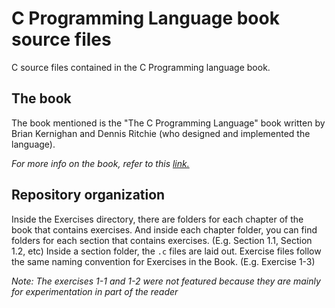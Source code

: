 # C Programming Language book source files
C source files contained in the C Programming language book.

## The book
The book mentioned is the "The C Programming Language" book written by Brian Kernighan and Dennis Ritchie (who designed and implemented the language).

*For more info on the book, refer to this <a href="https://en.wikipedia.org/wiki/The_C_Programming_Language">link.</a>*

## Repository organization
Inside the Exercises directory, there are folders for each chapter of the book that contains exercises.
And inside each chapter folder, you can find folders for each section that contains exercises. (E.g. Section 1.1, Section 1.2, etc)
Inside a section folder, the ```.c``` files are laid out. Exercise files follow the same naming convention for Exercises in the Book. (E.g. Exercise 1-3)

*Note: The exercises 1-1 and 1-2 were not featured because they are mainly for experimentation in part of the reader*  
